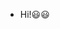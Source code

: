 - Hi!😃😃

<!---
tarangkuhikar/tarangkuhikar is a ✨ special ✨ repository because its `README.md` (this file) appears on your GitHub profile.
You can click the Preview link to take a look at your changes.
--->
